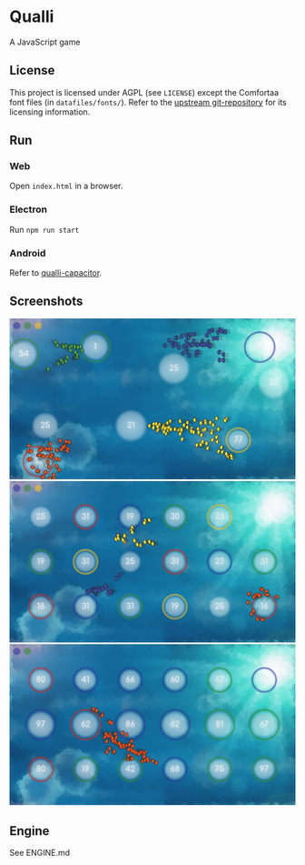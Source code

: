 # Qualli
A JavaScript game


## License

This project is licensed under AGPL (see `LICENSE`) except the Comfortaa font
files (in `datafiles/fonts/`). Refer to the
[upstream git-repository](https://github.com/googlefonts/comfortaa/)
for its licensing information.

## Run

### Web

<!-- TODO modules -->
Open `index.html` in a browser.

### Electron

Run `npm run start`


### Android

Refer to [qualli-capacitor](https://github.com/niklassc7/qualli-capacitor).

## Screenshots

![Screenshot1](screenshots/1.png)
![Screenshot1](screenshots/2.png)
![Screenshot1](screenshots/3.png)

## Engine

See ENGINE.md
